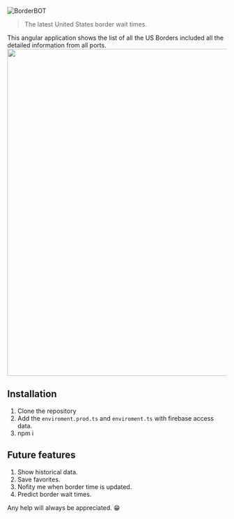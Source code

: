 
![BorderBOT](https://user-images.githubusercontent.com/47440/63899038-34df7e80-c9b0-11e9-9ff6-949a10d4fe8a.png)
> The latest United States border wait times.

This angular application shows the list of all the US Borders included all the detailed information from all ports.
<img src="https://user-images.githubusercontent.com/47440/63734735-44d15400-c832-11e9-93a5-0a0c4db2c03c.gif" width="750">

## Installation

1. Clone the repository
2. Add the `enviroment.prod.ts` and `enviroment.ts` with firebase access data.
3. npm i


## Future features
1. Show historical data.
2. Save favorites. 
3. Nofity me when border time is updated.
4. Predict border wait times.

Any help will always be appreciated. 😁
